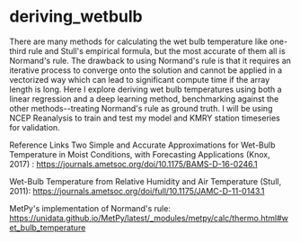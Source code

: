 # deriving_wetbulb
There are many methods for calculating the wet bulb temperature like one-third rule and Stull's empirical formula, but the most accurate of them all is Normand's rule. The drawback to using Normand's rule is that it requires an iterative process to converge onto the solution and cannot be applied in a vectorized way which can lead to significant compute time if the array length is long. Here I explore deriving wet bulb temperatures using both a linear regression and a deep learning method, benchmarking against the other methods--treating Normand's rule as ground truth. I will be using NCEP Reanalysis to train and test my model and KMRY station timeseries for validation.

Reference Links
Two Simple and Accurate Approximations for Wet-Bulb Temperature in Moist Conditions, with Forecasting Applications (Knox, 2017) :
https://journals.ametsoc.org/doi/10.1175/BAMS-D-16-0246.1

Wet-Bulb Temperature from Relative Humidity and Air Temperature (Stull, 2011):
https://journals.ametsoc.org/doi/full/10.1175/JAMC-D-11-0143.1

MetPy's implementation of Normand's rule:
https://unidata.github.io/MetPy/latest/_modules/metpy/calc/thermo.html#wet_bulb_temperature
